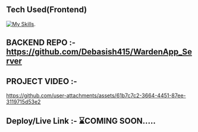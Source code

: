 ## Tech Used(Frontend)
[![My Skills](https://skillicons.dev/icons?i=vite,react,tailwindcss)](https://skillicons.dev).
## BACKEND REPO :- https://github.com/Debasish415/WardenApp_Server

## PROJECT VIDEO :-
https://github.com/user-attachments/assets/61b7c7c2-3664-4451-87ee-3119715d53e2
## Deploy/Live Link :- ⌛COMING SOON.....





